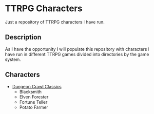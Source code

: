 # TTRPG Characters
Just a repository of TTRPG characters I have run.

## Description

As I have the opportunity I will populate this repository with characters I have run in different TTRPG games divided into directories by the game system.

## Characters
* [Dungeon Crawl Classics](https://goodman-games.com/dungeon-crawl-classics-rpg/)
  * Blacksmith
  * Elven Forester
  * Fortune Teller
  * Potato Farmer